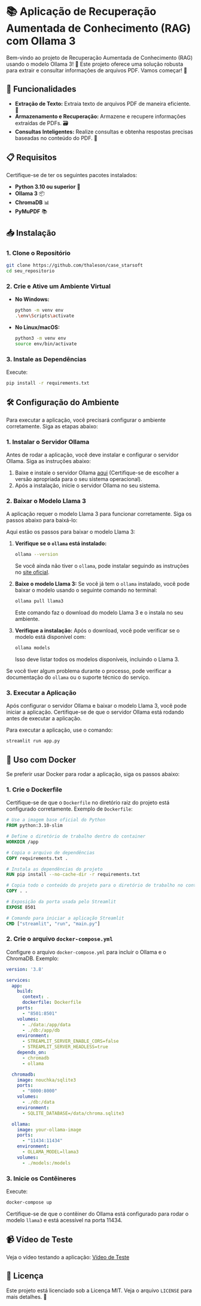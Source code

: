 # 📚 Aplicação de Recuperação Aumentada de Conhecimento (RAG) com Ollama 3

Bem-vindo ao projeto de Recuperação Aumentada de Conhecimento (RAG) usando o modelo Ollama 3! 🎉 Este projeto oferece uma solução robusta para extrair e consultar informações de arquivos PDF. Vamos começar! 🚀

## 🌟 Funcionalidades

- **Extração de Texto:** Extraia texto de arquivos PDF de maneira eficiente. 📄
- **Armazenamento e Recuperação:** Armazene e recupere informações extraídas de PDFs. 🗃️
- **Consultas Inteligentes:** Realize consultas e obtenha respostas precisas baseadas no conteúdo do PDF. 🤖

## 📋 Requisitos

Certifique-se de ter os seguintes pacotes instalados:

- **Python 3.10 ou superior** 🐍
- **Ollama 3** 📦
- **ChromaDB** 📊
- **PyMuPDF** 📚

## 📥 Instalação

### 1. Clone o Repositório

```bash
git clone https://github.com/thaleson/case_starsoft
cd seu_repositorio
```

### 2. Crie e Ative um Ambiente Virtual

- **No Windows:**

  ```bash
  python -m venv env
  .\env\Scripts\activate
  ```

- **No Linux/macOS:**

  ```bash
  python3 -m venv env
  source env/bin/activate
  ```

### 3. Instale as Dependências

Execute:

```bash
pip install -r requirements.txt
```



## 🛠️ Configuração do Ambiente

Para executar a aplicação, você precisará configurar o ambiente corretamente. Siga as etapas abaixo:

### 1. **Instalar o Servidor Ollama**

Antes de rodar a aplicação, você deve instalar e configurar o servidor Ollama. Siga as instruções abaixo:

1. Baixe e instale o servidor Ollama [aqui](https://ollama.com/download) (Certifique-se de escolher a versão apropriada para o seu sistema operacional).
2. Após a instalação, inicie o servidor Ollama no seu sistema.

### 2. **Baixar o Modelo Llama 3**

A aplicação requer o modelo Llama 3 para funcionar corretamente. Siga os passos abaixo para baixá-lo:


Aqui estão os passos para baixar o modelo Llama 3:

1. **Verifique se o `ollama` está instalado:**
   ```bash
   ollama --version
   ```
   Se você ainda não tiver o `ollama`, pode instalar seguindo as instruções no [site oficial](https://ollama.com/).

2. **Baixe o modelo Llama 3:**
   Se você já tem o `ollama` instalado, você pode baixar o modelo usando o seguinte comando no terminal:
   ```bash
   ollama pull llama3
   ```
   Este comando faz o download do modelo Llama 3 e o instala no seu ambiente.

3. **Verifique a instalação:**
   Após o download, você pode verificar se o modelo está disponível com:
   ```bash
   ollama models
   ```
   Isso deve listar todos os modelos disponíveis, incluindo o Llama 3.

Se você tiver algum problema durante o processo, pode verificar a documentação do `ollama` ou o suporte técnico do serviço.
   
### 3. **Executar a Aplicação**

Após configurar o servidor Ollama e baixar o modelo Llama 3, você pode iniciar a aplicação. Certifique-se de que o servidor Ollama está rodando antes de executar a aplicação.

Para executar a aplicação, use o comando:

```bash
streamlit run app.py
```


## 🐳 Uso com Docker

Se preferir usar Docker para rodar a aplicação, siga os passos abaixo:

### 1. Crie o Dockerfile

Certifique-se de que o `Dockerfile` no diretório raiz do projeto está configurado corretamente. Exemplo de `Dockerfile`:

```dockerfile
# Use a imagem base oficial do Python
FROM python:3.10-slim

# Define o diretório de trabalho dentro do container
WORKDIR /app

# Copia o arquivo de dependências
COPY requirements.txt .

# Instala as dependências do projeto
RUN pip install --no-cache-dir -r requirements.txt

# Copia todo o conteúdo do projeto para o diretório de trabalho no container
COPY . .

# Exposição da porta usada pelo Streamlit
EXPOSE 8501

# Comando para iniciar a aplicação Streamlit
CMD ["streamlit", "run", "main.py"]
```

### 2. Crie o arquivo `docker-compose.yml`

Configure o arquivo `docker-compose.yml` para incluir o Ollama e o ChromaDB. Exemplo:

```yaml
version: '3.8'

services:
  app:
    build:
      context: .
      dockerfile: Dockerfile
    ports:
      - "8501:8501"
    volumes:
      - ./data:/app/data
      - ./db:/app/db
    environment:
      - STREAMLIT_SERVER_ENABLE_CORS=false
      - STREAMLIT_SERVER_HEADLESS=true
    depends_on:
      - chromadb
      - ollama

  chromadb:
    image: nouchka/sqlite3
    ports:
      - "8000:8000"
    volumes:
      - ./db:/data
    environment:
      - SQLITE_DATABASE=/data/chroma.sqlite3

  ollama:
    image: your-ollama-image
    ports:
      - "11434:11434"
    environment:
      - OLLAMA_MODEL=llama3
    volumes:
      - ./models:/models
```

### 3. Inicie os Contêineres

Execute:

```bash
docker-compose up
```

Certifique-se de que o contêiner do Ollama está configurado para rodar o modelo `llama3` e está acessível na porta 11434.

## 📹 Vídeo de Teste

Veja o vídeo testando a aplicação: [Vídeo de Teste](https://www.youtube.com/watch?v=Wiu-epVUAQo&t=53s)

## 📜 Licença

Este projeto está licenciado sob a Licença MIT. Veja o arquivo `LICENSE` para mais detalhes. 📜

